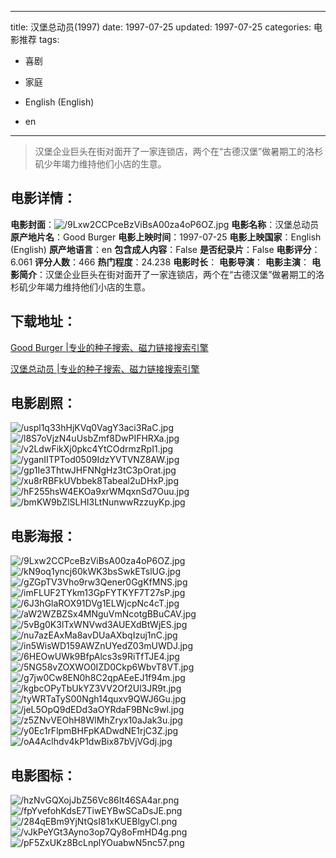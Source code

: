 
---
title: 汉堡总动员(1997)
date: 1997-07-25
updated: 1997-07-25
categories: 电影推荐
tags:
- 喜剧
- 家庭

- English (English)
- en
---


> 汉堡企业巨头在街对面开了一家连锁店，两个在“古德汉堡”做暑期工的洛杉矶少年竭力维持他们小店的生意。

## **电影详情**：

**电影封面**：<img src="https://image.tmdb.org/t/p/w200/9Lxw2CCPceBzViBsA00za4oP6OZ.jpg" alt="/9Lxw2CCPceBzViBsA00za4oP6OZ.jpg" title="/9Lxw2CCPceBzViBsA00za4oP6OZ.jpg">
**电影名称**：汉堡总动员
**原产地片名**：Good Burger
**电影上映时间**：1997-07-25
**电影上映国家**：English (English)
**原产地语言**：en
**包含成人内容**：False
**是否纪录片**：False
**电影评分**：6.061
**评分人数**：466
**热门程度**：24.238
**电影时长**：
**电影导演**：
**电影主演**：
**电影简介**：汉堡企业巨头在街对面开了一家连锁店，两个在“古德汉堡”做暑期工的洛杉矶少年竭力维持他们小店的生意。

## **下载地址**：
[Good Burger |专业的种子搜索、磁力链接搜索引擎](https://movie.amd794.com:2083/?search=Good%20Burger&ordering=&mode=match_phrase&page_size=10&page=1)

[汉堡总动员 |专业的种子搜索、磁力链接搜索引擎](https://movie.amd794.com:2083/?search=%E6%B1%89%E5%A0%A1%E6%80%BB%E5%8A%A8%E5%91%98&ordering=&mode=match_phrase&page_size=10&page=1)
 

## **电影剧照**：
<img src="https://image.tmdb.org/t/p/original/uspl1q33hHjKVq0VagY3aci3RaC.jpg" alt="/uspl1q33hHjKVq0VagY3aci3RaC.jpg" title="/uspl1q33hHjKVq0VagY3aci3RaC.jpg"><img src="https://image.tmdb.org/t/p/original/l8S7oVjzN4uUsbZmf8DwPIFHRXa.jpg" alt="/l8S7oVjzN4uUsbZmf8DwPIFHRXa.jpg" title="/l8S7oVjzN4uUsbZmf8DwPIFHRXa.jpg"><img src="https://image.tmdb.org/t/p/original/v2LdwFikXj0pkc4YtCOdrmzRpI1.jpg" alt="/v2LdwFikXj0pkc4YtCOdrmzRpI1.jpg" title="/v2LdwFikXj0pkc4YtCOdrmzRpI1.jpg"><img src="https://image.tmdb.org/t/p/original/yganIITPTod0509IdzYVTVNZ8AW.jpg" alt="/yganIITPTod0509IdzYVTVNZ8AW.jpg" title="/yganIITPTod0509IdzYVTVNZ8AW.jpg"><img src="https://image.tmdb.org/t/p/original/gp1Ie3ThtwJHFNNgHz3tC3pOrat.jpg" alt="/gp1Ie3ThtwJHFNNgHz3tC3pOrat.jpg" title="/gp1Ie3ThtwJHFNNgHz3tC3pOrat.jpg"><img src="https://image.tmdb.org/t/p/original/xu8rRBFkUVbbek8Tabeal2uDHxP.jpg" alt="/xu8rRBFkUVbbek8Tabeal2uDHxP.jpg" title="/xu8rRBFkUVbbek8Tabeal2uDHxP.jpg"><img src="https://image.tmdb.org/t/p/original/hF255hsW4EKOa9xrWMqxnSd7Ouu.jpg" alt="/hF255hsW4EKOa9xrWMqxnSd7Ouu.jpg" title="/hF255hsW4EKOa9xrWMqxnSd7Ouu.jpg"><img src="https://image.tmdb.org/t/p/original/bmKW9bZlSLHI3LtNunwwRzzuyKp.jpg" alt="/bmKW9bZlSLHI3LtNunwwRzzuyKp.jpg" title="/bmKW9bZlSLHI3LtNunwwRzzuyKp.jpg">

## **电影海报**：
<img src="https://image.tmdb.org/t/p/original/9Lxw2CCPceBzViBsA00za4oP6OZ.jpg" alt="/9Lxw2CCPceBzViBsA00za4oP6OZ.jpg" title="/9Lxw2CCPceBzViBsA00za4oP6OZ.jpg"><img src="https://image.tmdb.org/t/p/original/kN9oq1yncj60kWK3bsSwkETslUG.jpg" alt="/kN9oq1yncj60kWK3bsSwkETslUG.jpg" title="/kN9oq1yncj60kWK3bsSwkETslUG.jpg"><img src="https://image.tmdb.org/t/p/original/gZGpTV3Vho9rw3Qener0GgKfMNS.jpg" alt="/gZGpTV3Vho9rw3Qener0GgKfMNS.jpg" title="/gZGpTV3Vho9rw3Qener0GgKfMNS.jpg"><img src="https://image.tmdb.org/t/p/original/imFLUF2TYkm13GpFYTKYF7T27sP.jpg" alt="/imFLUF2TYkm13GpFYTKYF7T27sP.jpg" title="/imFLUF2TYkm13GpFYTKYF7T27sP.jpg"><img src="https://image.tmdb.org/t/p/original/6J3hGlaROX91DVg1ELWjcpNc4cT.jpg" alt="/6J3hGlaROX91DVg1ELWjcpNc4cT.jpg" title="/6J3hGlaROX91DVg1ELWjcpNc4cT.jpg"><img src="https://image.tmdb.org/t/p/original/aW2WZBZSx4MNguVmNcotgBBuCAV.jpg" alt="/aW2WZBZSx4MNguVmNcotgBBuCAV.jpg" title="/aW2WZBZSx4MNguVmNcotgBBuCAV.jpg"><img src="https://image.tmdb.org/t/p/original/5vBg0K3lTxWNVwd3AUEXdBtWjES.jpg" alt="/5vBg0K3lTxWNVwd3AUEXdBtWjES.jpg" title="/5vBg0K3lTxWNVwd3AUEXdBtWjES.jpg"><img src="https://image.tmdb.org/t/p/original/nu7azEAxMa8avDUaAXbqIzuj1nC.jpg" alt="/nu7azEAxMa8avDUaAXbqIzuj1nC.jpg" title="/nu7azEAxMa8avDUaAXbqIzuj1nC.jpg"><img src="https://image.tmdb.org/t/p/original/in5WisWD159AWZnUYedZ03mUWDJ.jpg" alt="/in5WisWD159AWZnUYedZ03mUWDJ.jpg" title="/in5WisWD159AWZnUYedZ03mUWDJ.jpg"><img src="https://image.tmdb.org/t/p/original/6HEOwUWk9BfpAlcs3s9RiTfTJE4.jpg" alt="/6HEOwUWk9BfpAlcs3s9RiTfTJE4.jpg" title="/6HEOwUWk9BfpAlcs3s9RiTfTJE4.jpg"><img src="https://image.tmdb.org/t/p/original/5NG58vZOXWO0IZD0Ckp6WbvT8VT.jpg" alt="/5NG58vZOXWO0IZD0Ckp6WbvT8VT.jpg" title="/5NG58vZOXWO0IZD0Ckp6WbvT8VT.jpg"><img src="https://image.tmdb.org/t/p/original/g7jw0Cw8EN0h8C2qpAEeEJ1f94m.jpg" alt="/g7jw0Cw8EN0h8C2qpAEeEJ1f94m.jpg" title="/g7jw0Cw8EN0h8C2qpAEeEJ1f94m.jpg"><img src="https://image.tmdb.org/t/p/original/kgbcOPyTbUkYZ3VV2Of2Ul3JR9t.jpg" alt="/kgbcOPyTbUkYZ3VV2Of2Ul3JR9t.jpg" title="/kgbcOPyTbUkYZ3VV2Of2Ul3JR9t.jpg"><img src="https://image.tmdb.org/t/p/original/tyWRTaTyS00Ngh14quxv9QWJ6Gu.jpg" alt="/tyWRTaTyS00Ngh14quxv9QWJ6Gu.jpg" title="/tyWRTaTyS00Ngh14quxv9QWJ6Gu.jpg"><img src="https://image.tmdb.org/t/p/original/jeL5OpQ9dEDd3aOYRdaF9BNc9wl.jpg" alt="/jeL5OpQ9dEDd3aOYRdaF9BNc9wl.jpg" title="/jeL5OpQ9dEDd3aOYRdaF9BNc9wl.jpg"><img src="https://image.tmdb.org/t/p/original/z5ZNvVEOhH8WlMhZryx10aJak3u.jpg" alt="/z5ZNvVEOhH8WlMhZryx10aJak3u.jpg" title="/z5ZNvVEOhH8WlMhZryx10aJak3u.jpg"><img src="https://image.tmdb.org/t/p/original/y0Ec1rFlpmBHFpKADwdNE1rjC3Z.jpg" alt="/y0Ec1rFlpmBHFpKADwdNE1rjC3Z.jpg" title="/y0Ec1rFlpmBHFpKADwdNE1rjC3Z.jpg"><img src="https://image.tmdb.org/t/p/original/oA4Aclhdv4kP1dwBix87bVjVGdj.jpg" alt="/oA4Aclhdv4kP1dwBix87bVjVGdj.jpg" title="/oA4Aclhdv4kP1dwBix87bVjVGdj.jpg">

## **电影图标**：
<img src="https://image.tmdb.org/t/p/original/hzNvGQXojJbZ56Vc86It46SA4ar.png" alt="/hzNvGQXojJbZ56Vc86It46SA4ar.png" title="/hzNvGQXojJbZ56Vc86It46SA4ar.png"><img src="https://image.tmdb.org/t/p/original/fpYvefohKdsE7TiwEYBwSCaDsJE.png" alt="/fpYvefohKdsE7TiwEYBwSCaDsJE.png" title="/fpYvefohKdsE7TiwEYBwSCaDsJE.png"><img src="https://image.tmdb.org/t/p/original/284qEBm9YjNtQsI81xKUEBlgyCl.png" alt="/284qEBm9YjNtQsI81xKUEBlgyCl.png" title="/284qEBm9YjNtQsI81xKUEBlgyCl.png"><img src="https://image.tmdb.org/t/p/original/vJkPeYGt3Ayno3op7Qy8oFmHD4g.png" alt="/vJkPeYGt3Ayno3op7Qy8oFmHD4g.png" title="/vJkPeYGt3Ayno3op7Qy8oFmHD4g.png"><img src="https://image.tmdb.org/t/p/original/pF5ZxUKz8BcLnplYOuabwN5nc57.png" alt="/pF5ZxUKz8BcLnplYOuabwN5nc57.png" title="/pF5ZxUKz8BcLnplYOuabwN5nc57.png">

